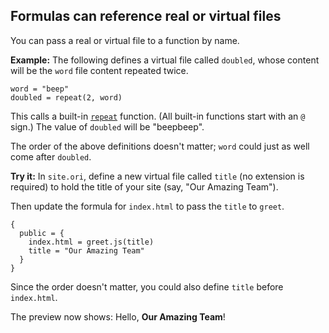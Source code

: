 ## Formulas can reference real or virtual files

You can pass a real or virtual file to a function by name.

**Example:** The following defines a virtual file called `doubled`, whose content will be the `word` file content repeated twice.

```
word = "beep"
doubled = repeat(2, word)
```

This calls a built-in [`repeat`](/builtins/repeat.html) function. (All built-in functions start with an `@` sign.) The value of `doubled` will be "beepbeep".

The order of the above definitions doesn't matter; `word` could just as well come after `doubled`.

<span class="tutorialStep"></span> **Try it:** In `site.ori`, define a new virtual file called `title` (no extension is required) to hold the title of your site (say, "Our Amazing Team").

<span class="tutorialStep"></span> Then update the formula for `index.html` to pass the `title` to `greet`.

<reveal-solution>

```ori
{
  public = {
    index.html = greet.js(title)
    title = "Our Amazing Team"
  }
}
```

</reveal-solution>

Since the order doesn't matter, you could also define `title` before `index.html`.

The preview now shows: Hello, **Our Amazing Team**!
